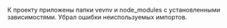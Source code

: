 К проекту приложены папки vevnv и node_modules с установленными зависимостями. Убрал ошибки неиспользуемых импортов.
